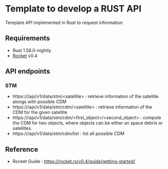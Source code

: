 # Template to develop a RUST API

Template API implemented in Rust to request information

## Requirements

- Rust 1.58.0-nightly
- [Rocket](https://rocket.rs/) v0.4

## API endpoints

### STM

- https://<URL>/api/v1/data/stm/\<satellite\> : retrieve information of the satellite alongs with possible CDM
- https://<URL>/api/v1/data/stm/cdm/\<satellite\> : retrieve information of the CDM for the given satellite
- https://<URL>/api/v1/data/stm/cdm/\<first_object\>/\<second_object\> : compute the CDM for two objects, where objects can be either an space debris or satellites.
- https://<URL>/api/v1/data/stm/cdm/list : list all possible CDM

## Reference

- Rocket Guide : https://rocket.rs/v0.4/guide/getting-started/